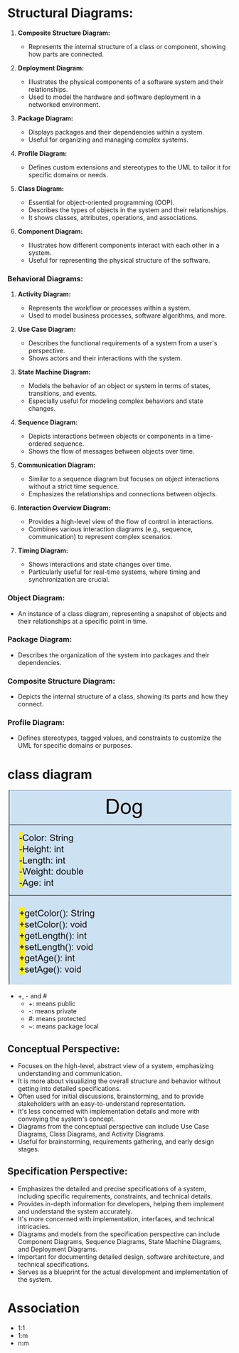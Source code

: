 # Structural Diagrams:
1. **Composite Structure Diagram:**
   - Represents the internal structure of a class or component, showing how parts are connected.
   
2. **Deployment Diagram:**
   - Illustrates the physical components of a software system and their relationships.
   - Used to model the hardware and software deployment in a networked environment.

3. **Package Diagram:**
   - Displays packages and their dependencies within a system.
   - Useful for organizing and managing complex systems.

4. **Profile Diagram:**
   - Defines custom extensions and stereotypes to the UML to tailor it for specific domains or needs.

5. **Class Diagram:**
   - Essential for object-oriented programming (OOP).
   - Describes the types of objects in the system and their relationships.
   - It shows classes, attributes, operations, and associations.

6. **Component Diagram:**
   - Illustrates how different components interact with each other in a system.
   - Useful for representing the physical structure of the software.

### Behavioral Diagrams:
1. **Activity Diagram:**
   - Represents the workflow or processes within a system.
   - Used to model business processes, software algorithms, and more.

2. **Use Case Diagram:**
   - Describes the functional requirements of a system from a user's perspective.
   - Shows actors and their interactions with the system.

3. **State Machine Diagram:**
   - Models the behavior of an object or system in terms of states, transitions, and events.
   - Especially useful for modeling complex behaviors and state changes.

4. **Sequence Diagram:**
   - Depicts interactions between objects or components in a time-ordered sequence.
   - Shows the flow of messages between objects over time.

5. **Communication Diagram:**
   - Similar to a sequence diagram but focuses on object interactions without a strict time sequence.
   - Emphasizes the relationships and connections between objects.

6. **Interaction Overview Diagram:**
   - Provides a high-level view of the flow of control in interactions.
   - Combines various interaction diagrams (e.g., sequence, communication) to represent complex scenarios.

7. **Timing Diagram:**
   - Shows interactions and state changes over time.
   - Particularly useful for real-time systems, where timing and synchronization are crucial.

### Object Diagram:
- An instance of a class diagram, representing a snapshot of objects and their relationships at a specific point in time.

### Package Diagram:
- Describes the organization of the system into packages and their dependencies.

### Composite Structure Diagram:
- Depicts the internal structure of a class, showing its parts and how they connect.

### Profile Diagram:
- Defines stereotypes, tagged values, and constraints to customize the UML for specific domains or purposes.

# class diagram
![](./img/class.jpg)
- +, - and # 
   - +: means public 
   - -: means private
   - #: means protected
   - ~: means package local


## Conceptual Perspective:
- Focuses on the high-level, abstract view of a system, emphasizing understanding and communication.
- It is more about visualizing the overall structure and behavior without getting into detailed specifications.
- Often used for initial discussions, brainstorming, and to provide stakeholders with an easy-to-understand representation.
- It's less concerned with implementation details and more with conveying the system's concept.
- Diagrams from the conceptual perspective can include Use Case Diagrams, Class Diagrams, and Activity Diagrams.
- Useful for brainstorming, requirements gathering, and early design stages.

## Specification Perspective:
- Emphasizes the detailed and precise specifications of a system, including specific requirements, constraints, and technical details.
- Provides in-depth information for developers, helping them implement and understand the system accurately.
- It's more concerned with implementation, interfaces, and technical intricacies.
- Diagrams and models from the specification perspective can include Component Diagrams, Sequence Diagrams, State Machine Diagrams, and Deployment Diagrams.
- Important for documenting detailed design, software architecture, and technical specifications.
- Serves as a blueprint for the actual development and implementation of the system.

# Association
- 1:1
- 1:m
- n:m